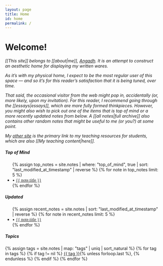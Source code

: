 ```yaml
---
layout: page
title: Home
id: home
permalink: /
---
```


# Welcome!

_[[This site]] belongs to  [[about|me]], [Angadh](https://www.sems.qmul.ac.uk/staff/a.nanjangud). It is an attempt to construct an aesthetic home for displaying my written wares._

_As it’s with my physical home, I expect to be the most regular user of this space — and so it’s for this reader’s satisfaction that it is being tuned, over time._

_That said, the occasional visitor from the web might pop in, accidentally (or, more likely, upon my invitation). For this reader, I recommend going through the [[essays|essays]], which are more fully formed thinkpieces. However, you might also wish to pick out one of the items that is top of mind or a more recently updated notes from below. A [[all notes|full archive]] also contains other random notes that might be useful to me (or you?) at some point._

_My [other site](https://angadhn.com) is the primary link to my teaching resources for students, which are also [[My teaching content|here]]._

<div class="notes-grid">
  <div class="notes-column">
    <h5>Top of Mind</h5>
    <ul>
      {% assign top_notes = site.notes | where: "top_of_mind", true | sort: "last_modified_at_timestamp" | reverse %}
      {% for note in top_notes limit: 5 %}
        <li>
          • <a class="internal-link" href="{{ site.baseurl }}{{ note.url }}" style="font-family: 'Futura', serif;">{{ note.title }}</a>
        </li>
      {% endfor %}
    </ul>
  </div>

  <div class="notes-column">
    <h5>Updated</h5>
    <ul>
      {% assign recent_notes = site.notes | sort: "last_modified_at_timestamp" | reverse %}
      {% for note in recent_notes limit: 5 %}
        <li>
          • <a class="internal-link" href="{{ site.baseurl }}{{ note.url }}" style="font-family: 'Futura', serif;">{{ note.title }}</a>
        </li>
      {% endfor %}
    </ul>
  </div>
</div>

<h5>Topics</h5>

<div class="category-list">
{% assign tags = site.notes | map: "tags" | uniq | sort_natural %}
{% for tag in tags %}
  {% if tag != nil %}
    <a class="category-link" href="{{ site.baseurl }}/tags/{{ tag | slugify }}" rel="noopener">{{ tag }}</a>{% unless forloop.last %}, {% endunless %}
  {% endif %}
{% endfor %}
</div>
